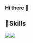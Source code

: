 ### Hi there 👋

<!--
**bettereee/bettereee** is a ✨ _special_ ✨ repository because its `README.md` (this file) appears on your GitHub profile.

Here are some ideas to get you started:

- 🔭 I’m currently working on ...
- 🌱 I’m currently learning ...
- 👯 I’m looking to collaborate on ...
- 🤔 I’m looking for help with ...
- 💬 Ask me about ...
- 📫 How to reach me: ...
- 😄 Pronouns: ...
- ⚡ Fun fact: ...
-->
## **💪Skills**<br>
<img src="https://img.shields.io/badge/PYTHON-3776AB?style=flat&logo=python&logoColor=white"/><img src="https://img.shields.io/badge/C++-A8B9CC?style=flat&logo=cplusplus&logoColor=white"/>
